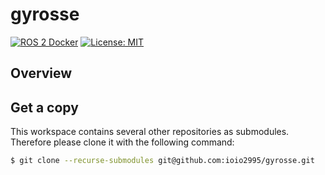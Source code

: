 # gyrosse
[![ROS 2 Docker](https://github.com/ioio2995/gyrosse/actions/workflows/build-ros2.yml/badge.svg)](https://github.com/ioio2995/gyrosse/actions/workflows/build-ros2.yml) [![License: MIT](https://img.shields.io/badge/License-MIT-yellow.svg)](https://opensource.org/licenses/MIT)

## Overview

## Get a copy

This workspace contains several other repositories as submodules. Therefore please clone it with the following command:

```bash
$ git clone --recurse-submodules git@github.com:ioio2995/gyrosse.git
```
